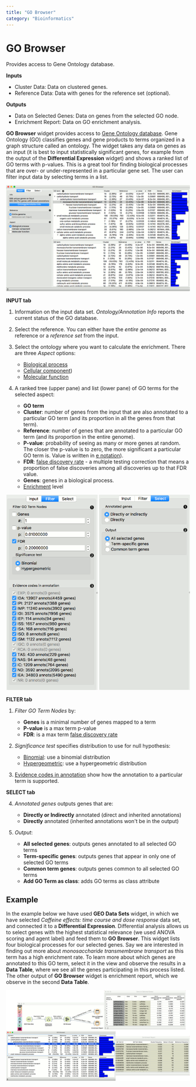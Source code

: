 ```yaml
---
title: "GO Browser"
category: "Bioinformatics"
---
```

GO Browser
==========

Provides access to Gene Ontology database.

**Inputs**
- Cluster Data: Data on clustered genes.
- Reference Data: Data with genes for the reference set (optional).

**Outputs**
- Data on Selected Genes: Data on genes from the selected GO node.
- Enrichment Report: Data on GO enrichment analysis.


**GO Browser** widget provides access to [Gene Ontology database](http://geneontology.org/). Gene Ontology (GO) classifies genes and gene products to terms organized in a graph structure called an ontology. The widget takes any data on genes as an input (it is best to input statistically significant genes, for example from the output of the **Differential Expression** widget) and shows a ranked list of GO terms with p-values. This is a great tool for finding biological processes that are over- or under-represented in a particular gene set. The user can filter input data by selecting terms in a list.

![](/widget-catalog/bioinformatics/images/go_browser/GO-Browser-stamped.png)

**INPUT tab**

1.  Information on the input data set. *Ontology/Annotation Info*
    reports the current status of the GO database.
2.  Select the reference. You can either have the *entire genome* as
    reference or a *reference set* from the input.
3.  Select the ontology where you want to calculate the enrichment.
    There are three *Aspect* options:
    -   [Biological
        process](http://geneontology.org/page/biological-process-ontology-guidelines)
    -   [Cellular
        component](http://geneontology.org/page/cellular-component-ontology-guidelines))
    -   [Molecular
        function](http://geneontology.org/page/molecular-function-ontology-guidelines)

4.  A ranked tree (upper pane) and list (lower pane) of GO terms for the
    selected aspect:
    -   **GO term**
    -   **Cluster**: number of genes from the input that are also
        annotated to a particular GO term (and its proportion in all the
        genes from that term).
    -   **Reference**: number of genes that are annotated to a
        particular GO term (and its proportion in the entire genome).
    -   **P-value**: probability of seeing as many or more genes at
        random. The closer the p-value is to zero, the more significant
        a particular GO term is. Value is written in [e
        notation](https://en.wikipedia.org/wiki/Scientific_notation#E_notation)).
    -   **FDR**: [false discovery
        rate](https://en.wikipedia.org/wiki/False_discovery_rate) - a
        multiple testing correction that means a proportion of false
        discoveries among all discoveries up to that FDR value.
    -   **Genes**: genes in a biological process.
    -   [Enrichment](http://geneontology.org/page/go-enrichment-analysis)
        level

![](/widget-catalog/bioinformatics/images/go_browser/Filter-Select.png)

**FILTER tab**

1.  *Filter GO Term Nodes* by:
    -   **Genes** is a minimal number of genes mapped to a term
    -   **P-value** is a max term p-value
    -   **FDR**: is a max term [false discovery
        rate](https://en.wikipedia.org/wiki/False_discovery_rate)

2.  *Significance test* specifies distribution to use for null
    hypothesis:
    -   [Binomial](https://en.wikipedia.org/wiki/Binomial_distribution):
        use a binomial distribution
    -   [Hypergeometric](https://en.wikipedia.org/wiki/Hypergeometric_distribution):
        use a hypergeometric distribution

3.  [Evidence codes in
    annotation](http://geneontology.org/page/guide-go-evidence-codes)
    show how the annotation to a particular term is supported.

**SELECT tab**

4.  *Annotated genes* outputs genes that are:
    -   **Directly or Indirectly** annotated (direct and inherited
        annotations)
    -   **Directly** annotated (inherited annotations won't be in the
        output)

5.  *Output*:
    -   **All selected genes**: outputs genes annotated to all selected
        GO terms
    -   **Term-specific genes**: outputs genes that appear in only one
        of selected GO terms
    -   **Common term genes**: outputs genes common to all selected GO
        terms
    -   **Add GO Term as class**: adds GO terms as class attribute

Example
-------

In the example below we have used **GEO Data Sets** widget, in which we
have selected *Caffeine effects: time course and dose response* data set, and connected it to a **Differential Expression**. Differential
analysis allows us to select genes with the highest statistical
relevance (we used ANOVA scoring and agent label) and feed them to **GO Browser**. This
widget lists four biological processes for our selected genes. Say we
are interested in finding out more about *monosaccharide transmembrane transport* as
this term has a high enrichment rate. To learn more about which genes
are annotated to this GO term, select it in the view and observe the results in a **Data Table**, where we
see all the genes participating in this process listed. The other output of **GO Browser** widget is enrichment report, which we observe in the second **Data Table**.

![](/widget-catalog/bioinformatics/images/go_browser/GO-Browser-Example.png)

